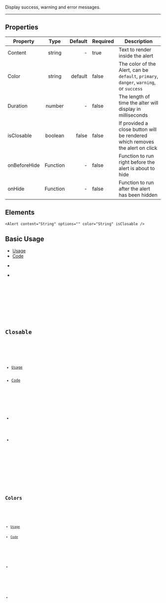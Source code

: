 Display success, warning and error messages.

-------------
## Properties

| Property     | Type          | Default | Required | Description |
| --------     |:-------------:| -------:| -------- | ----------- |
| Content      | string        | -       | true     | Text to render inside the alert |
| Color        | string        | default | false    | The color of the Alert, can be ```default```, ```primary```, ```danger```, ```warning```, or ```success```|
| Duration     | number        | -       | false    | The length of time the alter will display in milliseconds|
| isClosable   | boolean       | false   | false    | If provided a close button will be rendered which removes the alert on click|
| onBeforeHide | Function      | -       | false     | Function to run right before the alert is about to hide |
| onHide       | Function      | -       | false     | Function to run after the alert has been hidden |

## Elements

``` tsx
<Alert content="String" options="" color="String" isClosable />
```

## Basic Usage

<div>
    <ul uk-tab="">
        <li class="uk-active"><a href="#">Usage</a></li>
        <li><a href="#">Code</a></li>
    </ul>
    <ul class="uk-switcher">
        <li>
            <Alert content="Lorem ipsum dolor sit amet, consectetur adipiscing elit, sed do eiusmod tempor incididunt ut labore et dolore magna aliqua." />
        </li>
        <li>
            <pre>
                <Code code='<Alert content="Lorem ipsum dolor sit amet, consectetur adipiscing elit, sed do eiusmod tempor incididunt ut labore et dolore magna aliqua." />'
                />
            </pre>
        </li>
    </ul>
</div>

## Closable

<div>
    <ul uk-tab="">
        <li class="uk-active"><a href="#">Usage</a></li>
        <li><a href="#">Code</a></li>
    </ul>
    <ul class="uk-switcher">
        <li>
            <Alert content="Lorem ipsum dolor sit amet, consectetur adipiscing elit, sed do eiusmod tempor incididunt ut labore et dolore magna aliqua." isClosable />
        </li>
        <li>
            <pre>
                <Code code='<Alert content="Lorem ipsum dolor sit amet, consectetur adipiscing elit, sed do eiusmod tempor incididunt ut labore et dolore magna aliqua." isClosable />'
                />
            </pre>
        </li>
    </ul>
</div>


## Colors

<div>
    <ul uk-tab="">
        <li class="uk-active"><a href="#">Usage</a></li>
        <li><a href="#">Code</a></li>
    </ul>
    <ul class="uk-switcher">
        <li>
            <Alert content="Lorem ipsum dolor sit amet, consectetur adipiscing elit, sed do eiusmod tempor incididunt ut labore et dolore magna aliqua." isClosable />
            <Alert color="primary" content="Lorem ipsum dolor sit amet, consectetur adipiscing elit, sed do eiusmod tempor incididunt ut labore et dolore magna aliqua." isClosable />
            <Alert color="success" content="Lorem ipsum dolor sit amet, consectetur adipiscing elit, sed do eiusmod tempor incididunt ut labore et dolore magna aliqua." isClosable />
            <Alert color="danger" content="Lorem ipsum dolor sit amet, consectetur adipiscing elit, sed do eiusmod tempor incididunt ut labore et dolore magna aliqua." isClosable />
            <Alert color="warning" content="Lorem ipsum dolor sit amet, consectetur adipiscing elit, sed do eiusmod tempor incididunt ut labore et dolore magna aliqua." isClosable />
        </li>
        <li>
            <pre>
                <Code code='
                    <Alert content="Lorem ipsum dolor sit amet, consectetur adipiscing elit, sed do eiusmod tempor incididunt ut labore et dolore magna aliqua." isClosable />
                    <Alert color="primary" content="Lorem ipsum dolor sit amet, consectetur adipiscing elit, sed do eiusmod tempor incididunt ut labore et dolore magna aliqua." isClosable />
                    <Alert color="success" content="Lorem ipsum dolor sit amet, consectetur adipiscing elit, sed do eiusmod tempor incididunt ut labore et dolore magna aliqua." isClosable />
                    <Alert color="danger" content="Lorem ipsum dolor sit amet, consectetur adipiscing elit, sed do eiusmod tempor incididunt ut labore et dolore magna aliqua." isClosable />
                    <Alert color="warning" content="Lorem ipsum dolor sit amet, consectetur adipiscing elit, sed do eiusmod tempor incididunt ut labore et dolore magna aliqua." isClosable />
                '
                />
            </pre>
        </li>
    </ul>
</div>